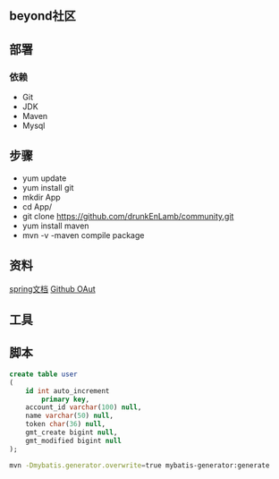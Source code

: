 ## beyond社区

## 部署
### 依赖
- Git
- JDK
- Maven
- Mysql
## 步骤
- yum update
- yum install git
- mkdir App
- cd App/
- git clone https://github.com/drunkEnLamb/community.git
- yum install maven
- mvn -v
-maven compile package
## 资料
[spring文档](https://spring.io/guides)
[Github OAut](https://developer.github.com/apps/building-oauth-apps/creating-an-oauth-app/)
## 工具

## 脚本
```sql
create table user
(
	id int auto_increment
		primary key,
	account_id varchar(100) null,
	name varchar(50) null,
	token char(36) null,
	gmt_create bigint null,
	gmt_modified bigint null
);
```
```bash
mvn -Dmybatis.generator.overwrite=true mybatis-generator:generate

```
